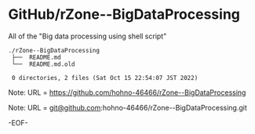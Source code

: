 # GitHub/rZone--BigDataProcessing

All of the "Big data processing using shell script"

    ./rZone--BigDataProcessing
     ├──  README.md
     └──  README.md.old
     
     0 directories, 2 files (Sat Oct 15 22:54:07 JST 2022)


Note: URL = https://github.com/hohno-46466/rZone--BigDataProcessing

Note: URL = git@github.com:hohno-46466/rZone--BigDataProcessing.git

-EOF-
